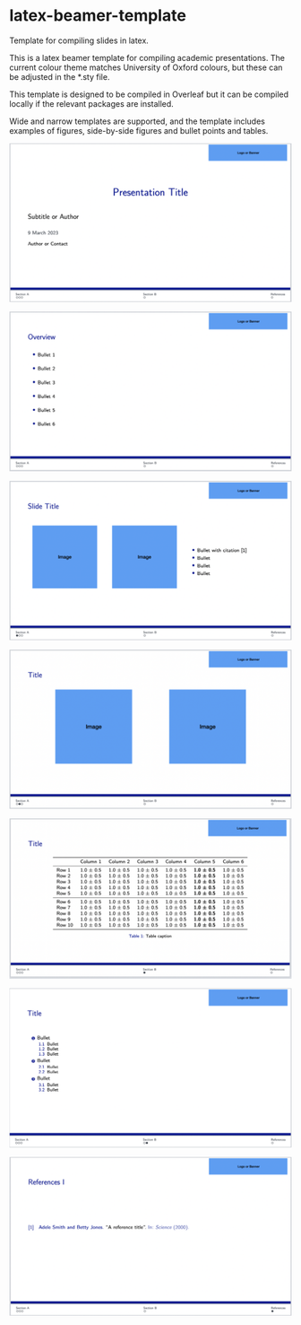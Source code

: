 # latex-beamer-template
Template for compiling slides in latex.

This is a latex beamer template for compiling academic presentations. 
The current colour theme matches University of Oxford colours, but these can be adjusted in the *.sty file. 

This template is designed to be compiled in Overleaf but it can be compiled locally if the relevant packages are installed. 

Wide and narrow templates are supported, and the template includes examples of figures, side-by-side figures and bullet points and tables. 

![image](./example_images/title.png)

![image](./example_images/overview.png)

![image](./example_images/images_with_bullets.png)

![image](./example_images/images.png)

![image](./example_images/table.png)

![image](./example_images/numbered_bullets.png)

![image](./example_images/references.png)
